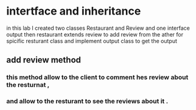 # intertface and inheritance 
in this lab I created two classes Restaurant and Review and one interface output
then restaurant extends review to add review from the ather for spicific resturant class and implement output class to get the output 

## add review method 
### this method allow to the client to comment hes review about the resturnat ,
### and allow to the resturant to see the reviews about it .